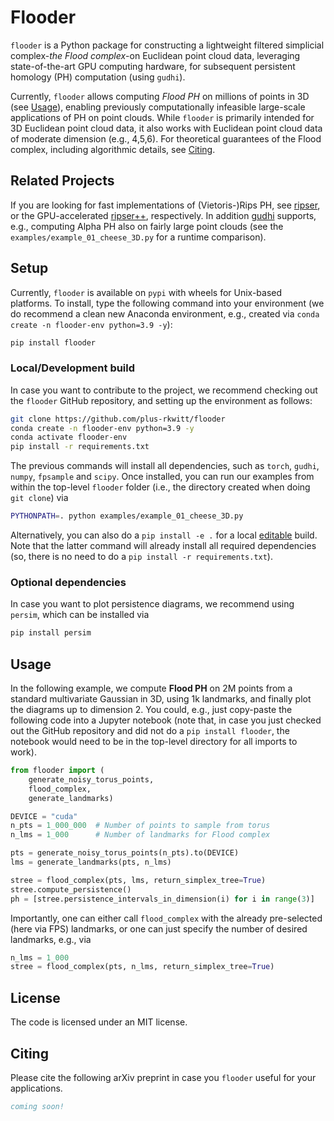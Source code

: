 # Flooder

`flooder` is a Python package for constructing a lightweight filtered simplicial complex-*the Flood complex*-on Euclidean point cloud data, leveraging state-of-the-art GPU computing hardware, for subsequent persistent homology (PH) computation (using `gudhi`).

Currently, `flooder` allows computing *Flood PH* on millions of points in 3D (see [Usage](#usage)), enabling previously computationally infeasible large-scale applications of PH on point clouds. While `flooder` is primarily intended for 3D Euclidean point cloud data, it also works with Euclidean point cloud data of moderate dimension (e.g., 4,5,6). For theoretical guarantees of the Flood complex, including algorithmic details, see [Citing](#citing).

## Related Projects

If you are looking for fast implementations of (Vietoris-)Rips PH, see 
[ripser](https://github.com/ripser/ripser), or the GPU-accelerated [ripser++](https://github.com/simonzhang00/ripser-plusplus), respectively. In addition [gudhi](https://pypi.org/project/gudhi/) supports, e.g., computing Alpha PH also on fairly large point clouds (see the `examples/example_01_cheese_3D.py` for a runtime comparison).

## Setup

Currently, `flooder` is available on `pypi` with wheels for Unix-based platforms. To install, type the following command into your environment (we do recommend a clean new Anaconda environment, e.g., created via `conda create -n flooder-env python=3.9 -y`):

```bash
pip install flooder
```

### Local/Development build

In case you want to contribute to the project, we recommend checking out the `flooder` GitHub repository, and setting up the environment as follows:

```bash
git clone https://github.com/plus-rkwitt/flooder
conda create -n flooder-env python=3.9 -y
conda activate flooder-env
pip install -r requirements.txt
```

The previous commands will install all dependencies, such as `torch`, `gudhi`, `numpy`, `fpsample` and `scipy`. Once installed, you can run our examples from within the top-level `flooder` folder (i.e., the directory created when doing `git clone`) via 

```bash
PYTHONPATH=. python examples/example_01_cheese_3D.py
```

Alternatively, you can also do a `pip install -e .` for a local [editable](https://setuptools.pypa.io/en/latest/userguide/development_mode.html) build. Note that the latter command will already install all required dependencies (so, there is no need to do a `pip install -r requirements.txt`).

### Optional dependencies

In case you want to plot persistence diagrams, we recommend using `persim`, which can be installed via

```bash
pip install persim
```

## Usage

In the following example, we compute **Flood PH** on 2M points from a standard multivariate Gaussian in 3D, using 1k landmarks, and finally plot the diagrams up to dimension 2. You could, e.g., just copy-paste the following code into a Jupyter notebook (note that, in case you just checked out the GitHub repository and did not do a `pip install flooder`, the notebook would need to be in the top-level directory for all imports to work).

```python
from flooder import (
    generate_noisy_torus_points, 
    flood_complex, 
    generate_landmarks)

DEVICE = "cuda"
n_pts = 1_000_000  # Number of points to sample from torus
n_lms = 1_000      # Number of landmarks for Flood complex

pts = generate_noisy_torus_points(n_pts).to(DEVICE)
lms = generate_landmarks(pts, n_lms)

stree = flood_complex(pts, lms, return_simplex_tree=True)
stree.compute_persistence()
ph = [stree.persistence_intervals_in_dimension(i) for i in range(3)]
```

Importantly, one can either call `flood_complex` with the already pre-selected
(here via FPS) landmarks, or one can just specify the number of desired landmarks, e.g.,
via

```py linenums="1"
n_lms = 1_000
stree = flood_complex(pts, n_lms, return_simplex_tree=True)
```

## License

The code is licensed under an MIT license.

## Citing

Please cite the following arXiv preprint in case you `flooder` useful for your applications.

```bibtex
coming soon!
```





